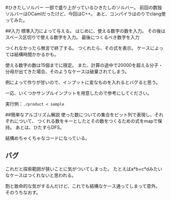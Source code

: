 #ひきたしソルバー
一部で盛り上がっているひきたしのソルバー。
前回の数独ソルバーはOCamlだったけど、今回はC++。
あと、コンパイラはのりでclang使ってみた。

##入力
標準入力によって与える。
はじめに、使える数字の数を入力。
その後はスペース区切りで使える数字を入力。
最後につくるべき数字を入力

つくれなかったら無言で終了する。
つくれたら、その式を表示。
ケースによっては結構時間かかるかも。

使える数字の数は15個までに限定。
また、計算の途中で20000を超える分子・分母が出てきた場合、そのようなケースは破棄されてしまう。

例によって作りが甘いので、インプットに変なものを入れるとバグると思う。

一応、いくつかサンプルインプットを用意したので参考にしてください。

実行例：`./product < sample`

##簡単なアルゴリズム解説
使った数についての集合をビット列で表現し、それぞれについて、
つくれる数をキーとしたとその数をつくるための式をmapで保持。
あとは、ひたすらDFS。

結構めちゃくちゃなコードになっている。

## バグ
これだと探索範囲が狭いことに気がついてしまった。
たとえばa\*b+c\*dみたいなケースはつくれないと思われる。

割と致命的な気がするんだけど、これでも結構なケース通ってしまって意外。
そのうちなおす。
